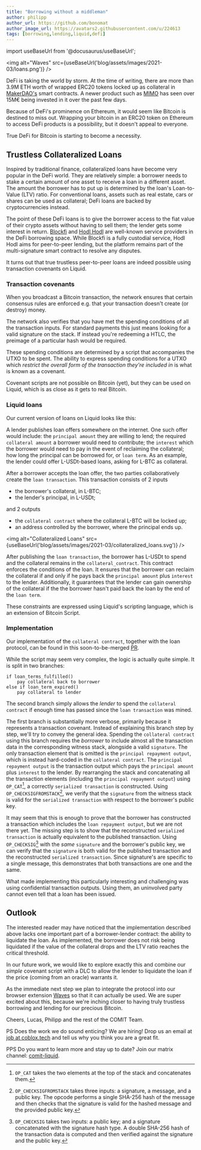 ```yaml
---
title: "Borrowing without a middleman"
author: philipp
author_url: https://github.com/bonomat
author_image_url: https://avatars2.githubusercontent.com/u/224613
tags: [borrowing,lending,liquid,defi]
---
```


import useBaseUrl from '@docusaurus/useBaseUrl';

<img alt="Waves" src={useBaseUrl('blog/assets/images/2021-03/loans.png')} />

DeFi is taking the world by storm.
At the time of writing, there are more than 3.9M ETH worth of wrapped ERC20 tokens locked up as collateral in [MakerDAO's](https://makerdao.com/en/) smart contracts.
A newer product such as [MIMO](https://mimo.capital) has seen over 15M€ being invested in it over the past few days.

Because of DeFi's prominence on Ethereum, it would seem like Bitcoin is destined to miss out.
Wrapping your bitcoin in an ERC20 token on Ethereum to access DeFi products is a possibility, but it doesn't appeal to everyone.

True DeFi for Bitcoin is starting to become a necessity.

<!--truncate-->

## Trustless Collateralized Loans

Inspired by traditional finance, collateralized loans have become very popular in the DeFi world.
They are relatively simple: a borrower needs to stake a certain amount of one asset to receive a loan in a different asset.
The amount the borrower has to put up is determined by the loan's Loan-to-Value (LTV) ratio.
For conventional loans, assets such as real estate, cars or shares can be used as collateral; DeFi loans are backed by cryptocurrencies instead.

The point of these DeFi loans is to give the borrower access to the fiat value of their crypto assets without having to sell them; the lender gets some interest in return.
[Blockfi](https://blockfi.com) and [Hodl Hodl](https://lend.hodlhodl.com/) are well-known service providers in the DeFi borrowing space.
While Blockfi is a fully custodial service, Hodl Hodl aims for peer-to-peer lending, but the platform remains part of the multi-signature smart contract to resolve any disputes.

It turns out that true trustless peer-to-peer loans are indeed possible using transaction covenants on Liquid.

### Transaction covenants

When you broadcast a Bitcoin transaction, the network ensures that certain consensus rules are enforced e.g. that your transaction doesn't create (or destroy) money.

The network also verifies that you have met the spending conditions of all the transaction inputs.
For standard payments this just means looking for a valid signature on the stack.
If instead you're redeeming a HTLC, the preimage of a particular hash would be required.

These spending conditions are determined by a script that accompanies the UTXO to be spent.
The ability to express spending conditions for a UTXO which _restrict the overall form of the transaction they're included in_ is what is known as a covenant.

Covenant scripts are not possible on Bitcoin (yet), but they can be used on Liquid, which is as close as it gets to real Bitcoin.

### Liquid loans

Our current version of loans on Liquid looks like this:

A lender publishes loan offers somewhere on the internet.
One such offer would include: the `principal amount` they are willing to lend; the required `collateral amount` a borrower would need to contribute; the `interest` which the borrower would need to pay in the event of reclaiming the collateral; how long the principal can be borrowed for, or `loan term`.
As an example, the lender could offer L-USDt-based loans, asking for L-BTC as collateral.

After a borrower accepts the loan offer, the two parties collaboratively create the `loan transaction`.
This transaction consists of 2 inputs

- the borrower's collateral, in L-BTC;
- the lender's principal, in L-USDt;

and 2 outputs

- the `collateral contract` where the collateral L-BTC will be locked up;
- an address controlled by the borrower, where the principal ends up.

<img alt="Collateralized Loans" src={useBaseUrl('blog/assets/images/2021-03/collateralized_loans.svg')} />

After publishing the `loan transaction`, the borrower has L-USDt to spend and the collateral remains in the `collateral_contract`.
This contract enforces the conditions of the loan.
It ensures that the borrower can reclaim the collateral if and only if he pays back the `principal amount` plus `interest` to the lender.
Additionally, it guarantees that the lender can gain ownership of the collateral if the the borrower hasn't paid back the loan by the end of the `loan term`.

These constraints are expressed using Liquid's scripting language, which is an extension of Bitcoin Script.

### Implementation

Our implementation of the `collateral contract`, together with the loan protocol, can be found in this soon-to-be-merged [PR](https://github.com/comit-network/waves/pull/153).

While the script may seem very complex, the logic is actually quite simple.
It is split in two branches:

```
if loan_terms_fulfilled()
    pay collateral back to borrower
else if loan_term_expired()
    pay collateral to lender
```

The second branch simply allows the _lender_ to spend the `collateral contract` if enough time has passed since the `loan transaction` was mined.

The first branch is substantially more verbose, primarily because it represents a transaction covenant.
Instead of explaining this branch step by step, we'll try to convey the general idea.
Spending the `collateral contract` using this branch requires the _borrower_ to include almost all the transaction data in the corresponding witness stack, alongside a valid `signature`.
The only transaction element that is omitted is the `principal repayment output`, which is instead hard-coded in the `collateral contract`.
The `principal repayment output` is the transaction output which pays the `principal amount` plus `interest` to the lender.
By rearranging the stack and concatenating all the transaction elements (including the `principal repayment output`) using `OP_CAT`[^1], a correctly `serialized transaction` is constructed.
Using `OP_CHECKSIGFROMSTACK`[^2], we verify that the `signature` from the witness stack is valid for the `serialized transaction` with respect to the borrower's public key.

It may seem that this is enough to prove that the borrower has constructed a transaction which includes the `loan repayment output`, but we are not there yet.
The missing step is to show that the reconstructed `serialized transaction` is actually equivalent to the published transaction.
Using `OP_CHECKSIG`[^3] with the _same_ `signature` and the borrower's public key, we can verify that the `signature` is both valid for the published transaction and the reconstructed `serialized transaction`.
Since signature's are specific to a single message, this demonstrates that both transactions are one and the same.

What made implementing this particularly interesting and challenging was using confidential transaction outputs.
Using them, an uninvolved party cannot even tell that a loan has been issued.

## Outlook

The interested reader may have noticed that the implementation described above lacks one important part of a borrower-lender contract: the ability to liquidate the loan.
As implemented, the borrower does not risk being liquidated if the value of the collateral drops and the LTV ratio reaches the critical threshold.

In our future work, we would like to explore exactly this and combine our _simple_ covenant script with a DLC to allow the lender to liquidate the loan if the price (coming from an oracle) warrants it.

As the immediate next step we plan to integrate the protocol into our browser extension [Waves](https://github.com/comit-network/waves) so that it can actually be used. We are super excited about this, because we're inching closer to having truly trustless borrowing and lending for our precious Bitcoin.

Cheers,
Lucas, Philipp and the rest of the COMIT Team.

PS Does the work we do sound enticing? We are hiring! Drop us an email at [job at coblox.tech](mailto:job@coblox.tech) and tell us why you think you are a great fit.

PPS Do you want to learn more and stay up to date? Join our matrix channel:  [comit-liquid](https://matrix.to/#/#comit-liquid:matrix.org?via=matrix.org&via=matrix.lrn.fm).

[^1]: `OP_CAT` takes the two elements at the top of the stack and concatenates them.
[^2]: `OP_CHECKSIGFROMSTACK` takes three inputs: a signature, a message, and a public key. The opcode performs a single SHA-256 hash of the message and then checks that the signature is valid for the hashed message and the provided public key.
[^3]: `OP_CHECKSIG` takes two inputs: a public key; and a signature concatenated with the signature hash type. A double SHA-256 hash of the transaction data is computed and then verified against the signature and the public key.
